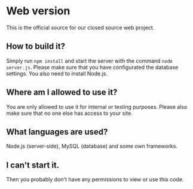 # Web version
This is the official source for our closed source web project.

## How to build it?
Simply run ``` npm install ``` and start the server with the command ``` node server.js ```.
Please make sure that you have configurated the database settings. You also need to install Node.js.

## Where am I allowed to use it?
You are only allowed to use it for internal or testing purposes.
Please also make sure that no one else has access to your site.

## What languages are used?
Node.js (server-side), MySQL (database) and some own frameworks.

## I can't start it.
Then you probably don't have any permissions to view or use this code.
